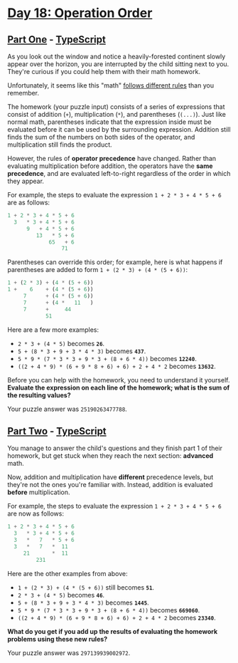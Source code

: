 # [Day 18: Operation Order](https://adventofcode.com/2020/day/18)

## [Part One](https://adventofcode.com/2020/day/18#part1) - [TypeScript](./typescript/src/p1.ts)

As you look out the window and notice a heavily-forested continent slowly appear
over the horizon, you are interrupted by the child sitting next to you. They're
curious if you could help them with their math homework.

Unfortunately, it seems like this "math"
[follows different rules](https://www.youtube.com/watch?v=3QtRK7Y2pPU&t=15) than
you remember.

The homework (your puzzle input) consists of a series of expressions that
consist of addition (`+`), multiplication (`*`), and parentheses (`(...)`). Just
like normal math, parentheses indicate that the expression inside must be
evaluated before it can be used by the surrounding expression. Addition still
finds the sum of the numbers on both sides of the operator, and multiplication
still finds the product.

However, the rules of **operator precedence** have changed. Rather than
evaluating multiplication before addition, the operators have the **same
precedence**, and are evaluated left-to-right regardless of the order in which
they appear.

For example, the steps to evaluate the expression `1 + 2 * 3 + 4 * 5 + 6` are as
follows:

```rs
1 + 2 * 3 + 4 * 5 + 6
  3   * 3 + 4 * 5 + 6
      9   + 4 * 5 + 6
         13   * 5 + 6
             65   + 6
                 71
```

Parentheses can override this order; for example, here is what happens if
parentheses are added to form `1 + (2 * 3) + (4 * (5 + 6))`:

```rs
1 + (2 * 3) + (4 * (5 + 6))
1 +    6    + (4 * (5 + 6))
     7      + (4 * (5 + 6))
     7      + (4 *   11   )
     7      +     44
            51
```

Here are a few more examples:

- `2 * 3 + (4 * 5)` becomes **`26`**.
- `5 + (8 * 3 + 9 + 3 * 4 * 3)` becomes **`437`**.
- `5 * 9 * (7 * 3 * 3 + 9 * 3 + (8 + 6 * 4))` becomes **`12240`**.
- `((2 + 4 * 9) * (6 + 9 * 8 + 6) + 6) + 2 + 4 * 2` becomes **`13632`**.

Before you can help with the homework, you need to understand it yourself.
**Evaluate the expression on each line of the homework; what is the sum of**
**the resulting values?**

Your puzzle answer was `25190263477788`.

## [Part Two](https://adventofcode.com/2020/day/18#part2) - [TypeScript](./typescript/src/p2.ts)

You manage to answer the child's questions and they finish part 1 of their
homework, but get stuck when they reach the next section: **advanced** math.

Now, addition and multiplication have **different** precedence levels, but
they're not the ones you're familiar with. Instead, addition is evaluated
**before** multiplication.

For example, the steps to evaluate the expression `1 + 2 * 3 + 4 * 5 + 6` are
now as follows:

```rs
1 + 2 * 3 + 4 * 5 + 6
  3   * 3 + 4 * 5 + 6
  3   *   7   * 5 + 6
  3   *   7   *  11
     21       *  11
         231
```

Here are the other examples from above:

- `1 + (2 * 3) + (4 * (5 + 6))` still becomes **`51`**.
- `2 * 3 + (4 * 5)` becomes **`46`**.
- `5 + (8 * 3 + 9 + 3 * 4 * 3)` becomes **`1445`**.
- `5 * 9 * (7 * 3 * 3 + 9 * 3 + (8 + 6 * 4))` becomes **`669060`**.
- `((2 + 4 * 9) * (6 + 9 * 8 + 6) + 6) + 2 + 4 * 2` becomes **`23340`**.

**What do you get if you add up the results of evaluating the homework**
**problems using these new rules?**

Your puzzle answer was `297139939002972`.
